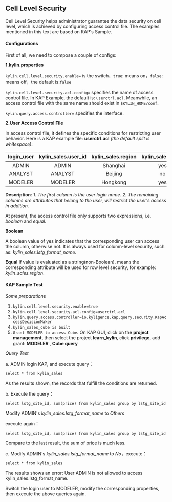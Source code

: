 ## Cell Level Security

Cell Level Security helps administrator guarantee the data security on cell level, which is achieved by configuring access control file. The examples mentioned in this text are based on KAP's Sample.

#### Configurations

First of all, we need to compose a couple of configs:

**1.kylin.properties**

```kylin.cell.level.security.enable=``` is the switch，```true```: means on，```false```: means off，the default is:```false```

```kylin.cell.level.security.acl.config=``` specifies the name of access control file. In KAP Example, the default is: ```userctrl.acl```. Meanwhile, an access control file with the same name should exist in ```$KYLIN_HOME/conf```.

```kylin.query.access.controller=``` specifies the interface.

**2.User Access Control File**

In access control file, it defines the specific conditions for restricting user behavior. Here is a KAP example file: **userctrl.acl** *(the default split is whitespace)*:

| **login_user** | **kylin_sales.user_id** | **kylin_sales.region** | **kylin_sales.price** | **kylin_sales.lstg_format_name** |
| :------------: | :---------------------: | :--------------------: | :-------------------: | :------------------------------: |
|     ADMIN      |          ADMIN          |        Shanghai        |          yes          |               yes                |
|    ANALYST     |         ANALYST         |        Beijing         |          no           |               yes                |
|    MODELER     |         MODELER         |        Hongkong        |          yes          |                no                |


**Description**: *1. The first column is the user login name. 2. The remaining columns are attributes that belong to the user, will restrict the user's access in addition.*

At present, the access control file only supports two expressions, i.e. *boolean* and *equal*.


**Boolean**

A boolean value of yes indicates that the corresponding user can access the column, otherwise not. It  is always used for column-level security, such as: *kylin_sales.lstg_format_name*.

**Equal**
If value is evaluated as a string(non-Boolean), means the corresponding attribute will be used for row level security, for example: *kylin_sales.region*.

#### KAP Sample Test

*Some preparation*s

1. ```kylin.cell.level.security.enable=true```
2. ```kylin.cell.level.security.acl.config=userctrl.acl```
3. ```kylin.query.access.controller=io.kyligence.kap.query.security.KapAccessDecisionMaker```
4. `kylin_sales_cube is built`
5. `Grant MODELER to access Cube`. On KAP GUI, click on the **project management**, then select the project **learn_kylin**, click **privilege**, add grant: **MODELER** , **Cube query**

*Query Test*

a. ADMIN login KAP, and execute query：

```select * from kylin_sales```

As the results shown,  the records that fulfill the conditions are returned.

b. Execute the query：

```select lstg_site_id, sum(price) from kylin_sales group by lstg_site_id```

Modify ADMIN's *kylin_sales.lstg_format_name* to *Others*

execute again：

```select lstg_site_id, sum(price) from kylin_sales group by lstg_site_id```

Compare to the last result, the sum of price is much less.

c. Modify ADMIN's *kylin_sales.lstg_format_name* to *No*，execute：

```select * from kylin_sales```

The results shows an error: User ADMIN is not allowed to access kylin_sales.lstg_format_name.

Switch the login user to MODELER, modify the corresponding properties, then execute the above queries again.
